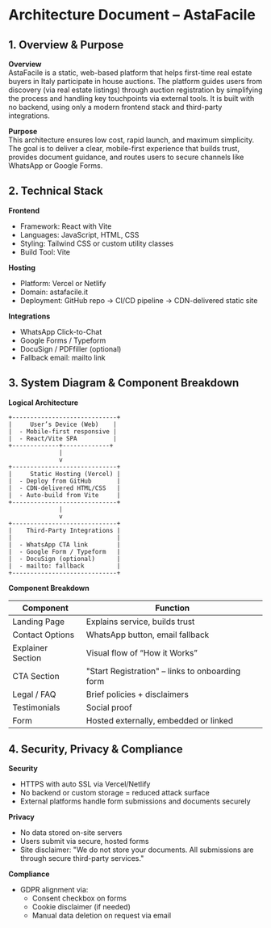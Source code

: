 # Architecture Document – AstaFacile

## 1. Overview & Purpose

**Overview**  
AstaFacile is a static, web-based platform that helps first-time real estate buyers in Italy participate in house auctions. The platform guides users from discovery (via real estate listings) through auction registration by simplifying the process and handling key touchpoints via external tools. It is built with no backend, using only a modern frontend stack and third-party integrations.

**Purpose**  
This architecture ensures low cost, rapid launch, and maximum simplicity. The goal is to deliver a clear, mobile-first experience that builds trust, provides document guidance, and routes users to secure channels like WhatsApp or Google Forms.

## 2. Technical Stack

**Frontend**  
- Framework: React with Vite
- Languages: JavaScript, HTML, CSS
- Styling: Tailwind CSS or custom utility classes
- Build Tool: Vite

**Hosting**  
- Platform: Vercel or Netlify
- Domain: astafacile.it
- Deployment: GitHub repo → CI/CD pipeline → CDN-delivered static site

**Integrations**  
- WhatsApp Click-to-Chat
- Google Forms / Typeform
- DocuSign / PDFfiller (optional)
- Fallback email: mailto link

## 3. System Diagram & Component Breakdown

**Logical Architecture**

    +-----------------------------+
    |     User’s Device (Web)    |
    |  - Mobile-first responsive |
    |  - React/Vite SPA          |
    +-------------+-------------+
                  |
                  v
    +-----------------------------+
    |     Static Hosting (Vercel) |
    |  - Deploy from GitHub       |
    |  - CDN-delivered HTML/CSS   |
    |  - Auto-build from Vite     |
    +-----------------------------+
                  |
                  v
    +-----------------------------+
    |    Third-Party Integrations |
    |                             |
    |  - WhatsApp CTA link        |
    |  - Google Form / Typeform   |
    |  - DocuSign (optional)      |
    |  - mailto: fallback         |
    +-----------------------------+

**Component Breakdown**

| Component             | Function                                         |
|----------------------|--------------------------------------------------|
| Landing Page          | Explains service, builds trust                   |
| Contact Options       | WhatsApp button, email fallback                  |
| Explainer Section     | Visual flow of “How it Works”                    |
| CTA Section           | "Start Registration" – links to onboarding form  |
| Legal / FAQ           | Brief policies + disclaimers                     |
| Testimonials          | Social proof                                     |
| Form                  | Hosted externally, embedded or linked            |

## 4. Security, Privacy & Compliance

**Security**  
- HTTPS with auto SSL via Vercel/Netlify  
- No backend or custom storage = reduced attack surface  
- External platforms handle form submissions and documents securely

**Privacy**  
- No data stored on-site servers  
- Users submit via secure, hosted forms  
- Site disclaimer: "We do not store your documents. All submissions are through secure third-party services."

**Compliance**  
- GDPR alignment via:
  - Consent checkbox on forms
  - Cookie disclaimer (if needed)
  - Manual data deletion on request via email